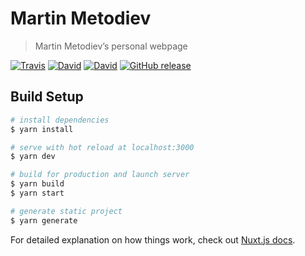 # Martin Metodiev

> Martin Metodiev’s personal webpage

[![Travis](https://img.shields.io/travis/martinmethod/martinmethod.github.io.svg)](https://travis-ci.org/martinmethod/martinmethod.github.io) [![David](https://img.shields.io/david/martinmethod/martinmethod.github.io.svg)](https://david-dm.org/martinmethod/martinmethod.github.io) [![David](https://img.shields.io/david/dev/martinmethod/martinmethod.github.io.svg)](https://david-dm.org/martinmethod/martinmethod.github.io?type=dev) [![GitHub release](https://img.shields.io/github/release/martinmethod/martinmethod.github.io.svg)](https://github.com/martinmethod/martinmethod.github.io/releases/latest)

## Build Setup

``` bash
# install dependencies
$ yarn install

# serve with hot reload at localhost:3000
$ yarn dev

# build for production and launch server
$ yarn build
$ yarn start

# generate static project
$ yarn generate
```

For detailed explanation on how things work, check out [Nuxt.js docs](https://nuxtjs.org).
